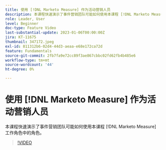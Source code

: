 ```yaml
---
title: 使用 [!DNL Marketo Measure] 作为活动营销人员
description: 本课程快速演示了事件营销团队可能如何使用本课程 [!DNL Marketo Measure] 工作角色中的角色。
role: Leader, User
level: Beginner
doc-type: Feature Video
last-substantial-update: 2023-01-06T00:00:00Z
jira: KT-11675
thumbnail: 347172.jpeg
exl-id: 811312b6-02d4-44d3-aeaa-e68e172ca72d
feature: Fundamentals
source-git-commit: 2fb7fa9e72cc89f3ae867cbbc02fd62fb4b485e6
workflow-type: tm+mt
source-wordcount: '44'
ht-degree: 0%

---
```


# 使用 [!DNL Marketo Measure] 作为活动营销人员

本课程快速演示了事件营销团队可能如何使用本课程 [!DNL Marketo Measure] 工作角色中的角色。

>[!VIDEO](https://video.tv.adobe.com/v/347172/?quality=12&learn=on)
